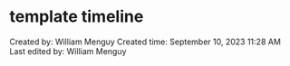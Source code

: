 # template timeline

Created by: William Menguy
Created time: September 10, 2023 11:28 AM
Last edited by: William Menguy